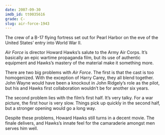 ```yaml
---
date: 2007-09-30
imdb_id: tt0035616
grade: C-
slug: air-force-1943
---
```


The crew of a B-17 flying fortress set out for Pearl Harbor on the eve of the United States’ entry into World War II.

_Air Force_ is director Howard Hawks’s salute to the Army Air Corps. It’s basically an epic wartime propaganda film, but its use of authentic equipment and Hawks’s mastery of the material make it something more.

There are two big problems with _Air Force_. The first is that the cast is too homogenized. With the exception of Harry Carey, they all blend together. John Wayne would have been a knockout in John Ridgely’s role as the pilot, but his and Hawks first collaboration wouldn’t be for another six years.

The second problem lies with the film’s first half. It’s very talky. For a war picture, the first hour is very slow. Things pick up quickly in the second half, but a stronger opening would go a long way.

Despite these problems, Howard Hawks still turns in a decent movie. The finale delivers, and Hawks’s innate feel for the camaraderie amongst men serves him well.
